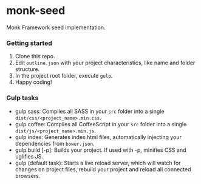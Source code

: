 # monk-seed
Monk Framework seed implementation.
### Getting started
1) Clone this repo.
2) Edit ```outline.json``` with your project characteristics, like name and folder structure.
3) In the project root folder, execute ```gulp```.
4) Happy coding!
### Gulp tasks
- gulp sass: Compiles all SASS in your ```src``` folder into a single ```dist/css/<project_name>.min.css```.
- gulp coffee: Compiles all CoffeeScript in your ```src``` folder into a single ```dist/js/<project_name>.min.js```.
- gulp index: Generates index.html files, automatically injecting your dependencies from ```bower.json```.
- gulp build [-p]: Builds your project. If used with -p, minifies CSS and uglifies JS.
- gulp (default task): Starts a live reload server, which will watch for changes on project files, rebuild your project and reload all connected browsers.
